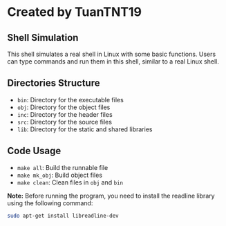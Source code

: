 # Created by TuanTNT19


## Shell Simulation

This shell simulates a real shell in Linux with some basic functions. Users can type commands and run them in this shell, similar to a real Linux shell.

## Directories Structure

- `bin`: Directory for the executable files
- `obj`: Directory for the object files
- `inc`: Directory for the header files
- `src`: Directory for the source files
- `lib`: Directory for the static and shared libraries

## Code Usage

- `make all`: Build the runnable file
- `make mk_obj`: Build object files
- `make clean`: Clean files in `obj` and `bin`

**Note:** Before running the program, you need to install the readline library using the following command:

```bash
sudo apt-get install libreadline-dev

